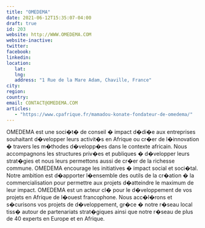```yaml
---
title: "OMEDEMA"
date: 2021-06-12T15:35:07-04:00
draft: true
id: 203
website: http://WWW.OMEDEMA.COM
website-inactive: 
twitter: 
facebook: 
linkedin: 
location: 
   lat: 
   lng: 
   address: "1 Rue de la Mare Adam, Chaville, France"
city: 
region: 
country: 
email: CONTACT@OMEDEMA.COM
articles:
   - "https://www.cpafrique.fr/mamadou-konate-fondateur-de-omedema/"
---
```

OMEDEMA est une soci�t� de conseil � impact d�di�e aux entreprises souhaitant d�velopper leurs activit�s en Afrique ou cr�er de l�innovation � travers les m�thodes d�velopp�es dans le contexte africain. Nous accompagnons les structures priv�es et publiques � d�velopper leurs strat�gies et nous leurs permettons aussi de cr�er de la richesse commune. OMEDEMA encourage les initiatives � impact social et soci�tal. Notre ambition est d�apporter l�ensemble des outils de la cr�ation � la commercialisation pour permettre aux projets d�atteindre le maximum de leur impact. OMEDEMA est un acteur cl� pour le d�veloppement de vos projets en Afrique de l�ouest francophone. Nous acc�l�rons et s�curisons vos projets de d�veloppement, gr�ce � notre r�seau local tiss� autour de partenariats strat�giques ainsi que notre r�seau de plus de 40 experts en Europe et en Afrique.
